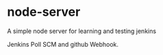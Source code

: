 # node-server
A simple node server for learning and testing jenkins

Jenkins Poll SCM and github Webhook.
